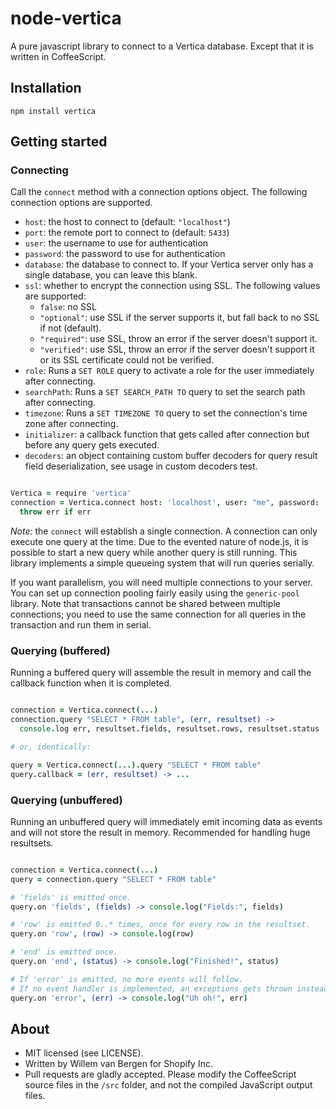 # node-vertica

A pure javascript library to connect to a Vertica database. Except that it is written in CoffeeScript.

## Installation

    npm install vertica

## Getting started

### Connecting

Call the `connect` method with a connection options object. The following connection
options are supported.

- `host`: the host to connect to (default: `"localhost"`)
- `port`: the remote port to connect to (default: `5433`)
- `user`: the username to use for authentication
- `password`: the password to use for authentication
- `database`: the database to connect to. If your Vertica server only has a single
  database, you can leave this blank.
- `ssl`: whether to encrypt the connection using SSL. The following values are supported:
    - `false`: no SSL
    - `"optional"`: use SSL if the server supports it, but fall back to no SSL if not (default).
    - `"required"`: use SSL, throw an error if the server doesn't support it.
    - `"verified"`: use SSL, throw an error if the server doesn't support it or its SSL
      certificate could not be verified.
- `role`: Runs a `SET ROLE` query to activate a role for the user immediately after connecting.
- `searchPath`: Runs a `SET SEARCH_PATH TO` query to set the search path after connecting.
- `timezone`: Runs a `SET TIMEZONE TO` query to set the connection's time zone after connecting.
- `initializer`: a callback function that gets called after connection but before any query
  gets executed.
- `decoders`: an object containing custom buffer decoders for query result field deserialization, see usage in custom decoders test.

```coffeescript

Vertica = require 'vertica'
connection = Vertica.connect host: 'localhost', user: "me", password: 'secret', (err) ->
  throw err if err
```

*Note:* the `connect` will establish a single connection. A connection can only execute
one query at the time. Due to the evented nature of node.js, it is possible to start a new
query while another query is still running. This library implements a simple queueing
system that will run queries serially.

If you want parallelism, you will need multiple connections to your server. You can set up
connection pooling fairly easily using the `generic-pool` library. Note that transactions
cannot be shared between multiple connections; you need to use the same connection for all
queries in the transaction and run them in serial.

### Querying (buffered)

Running a buffered query will assemble the result in memory and call the callback
function when it is completed.

```coffeescript

connection = Vertica.connect(...)
connection.query "SELECT * FROM table", (err, resultset) ->
  console.log err, resultset.fields, resultset.rows, resultset.status

# or, identically:

query = Vertica.connect(...).query "SELECT * FROM table"
query.callback = (err, resultset) -> ...
```

### Querying (unbuffered)

Running an unbuffered query will immediately emit incoming data as events and
will not store the result in memory. Recommended for handling huge resultsets.

```coffeescript

connection = Vertica.connect(...)
query = connection.query "SELECT * FROM table"

# 'fields' is emitted once.
query.on 'fields', (fields) -> console.log("Fields:", fields)

# 'row' is emitted 0..* times, once for every row in the resultset.
query.on 'row', (row) -> console.log(row)

# 'end' is emitted once.
query.on 'end', (status) -> console.log("Finished!", status)

# If 'error' is emitted, no more events will follow.
# If no event handler is implemented, an exceptions gets thrown instead.
query.on 'error', (err) -> console.log("Uh oh!", err)
```

## About

- MIT licensed (see LICENSE).
- Written by Willem van Bergen for Shopify Inc.
- Pull requests are gladly accepted. Please modify the CoffeeScript source files
  in the `/src` folder, and not the compiled JavaScript output files.
